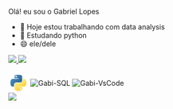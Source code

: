 Olá! eu sou o Gabriel Lopes

- 🔭 Hoje estou trabalhando com data analysis
- 🌱 Estudando python
- 😄 ele/dele

<div>
  <a href="https://github.com/g1abriellopes">
    <img height="180em" src="https://github-readme-stats-eight-theta.vercel.app/api?username=g1abriellopes&show_icons=true&theme=dracula&include_all_commits=true&count_private=true"/>
    <img height="180em" src="https://github-readme-stats-eight-theta.vercel.app/api/top-langs/?username=g1abriellopes&layout=compact&langs_count=8&theme=dracula"/>         
  </a>
</div>
<div style="display: inline_block"><br>
  <img align="center" alt="Gabi-Python" height="40" width="40" src="https://raw.githubusercontent.com/devicons/devicon/master/icons/python/python-original.svg">
  <img align="center" alt="Gabi-SQL" height="40" width="40" src="https://cdn.jsdelivr.net/gh/devicons/devicon/icons/postgresql/postgresql-original.svg" />
  <img align="center" alt="Gabi-VsCode" height="40" width="40" src="https://cdn.jsdelivr.net/gh/devicons/devicon/icons/vscode/vscode-original.svg" />
</div>
<div>
  <a href="https://www.linkedin.com/in/gabriellopescontroladoria" target="_blank">
    <img src="https://img.shields.io/github/commit-activity/w/<SEU-USUÁRIO>/g1abriellopes?label=Commits%20em%20todas%20as%20branches">
  </a>
</div>
